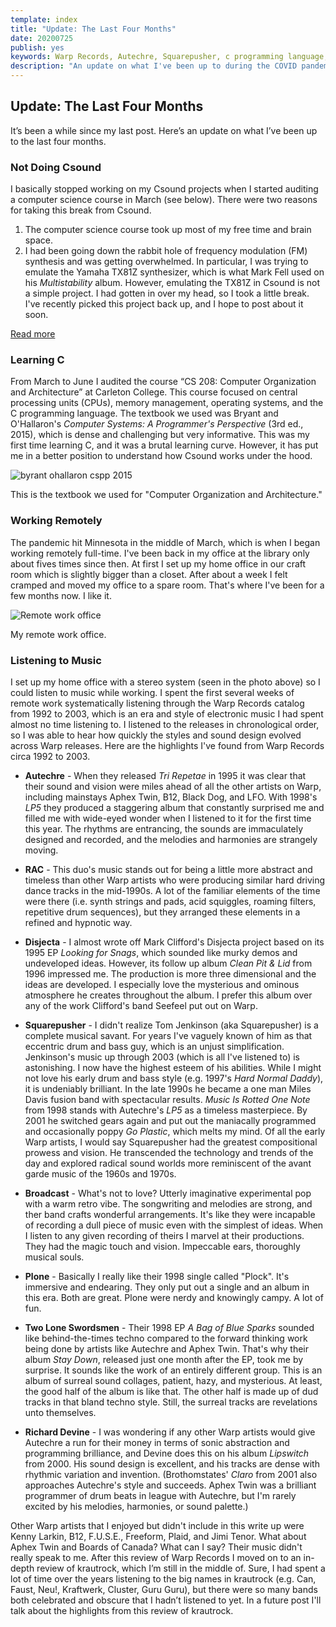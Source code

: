 ```yaml
---
template: index
title: "Update: The Last Four Months"
date: 20200725
publish: yes
keywords: Warp Records, Autechre, Squarepusher, c programming language, krautrock
description: "An update on what I've been up to during the COVID pandemic."
---
```

## Update: The Last Four Months

It’s been a while since my last post. Here’s an update on what I’ve been up to the last four months.

### Not Doing Csound

I basically stopped working on my Csound projects when I started auditing a computer science course in March (see below). There were two reasons for taking this break from Csound.

1.  The computer science course took up most of my free time and brain space.
2.  I had been going down the rabbit hole of frequency modulation (FM) synthesis and was getting overwhelmed. In particular, I was trying to emulate the Yamaha TX81Z synthesizer, which is what Mark Fell used on his _Multistability_ album. However, emulating the TX81Z in Csound is not a simple project. I had gotten in over my head, so I took a little break. I've recently picked this project back up, and I hope to post about it soon.

<a class="readmore" href="">Read more</a>

### Learning C

From March to June I audited the course “CS 208: Computer Organization and Architecture” at Carleton College. This course focused on central processing units (CPUs), memory management, operating systems, and the C programming language. The textbook we used was Bryant and O'Hallaron's _Computer Systems: A Programmer's Perspective_ (3rd ed., 2015), which is dense and challenging but very informative. This was my first time learning C, and it was a brutal learning curve. However, it has put me in a better position to understand how Csound works under the hood.

![byrant ohallaron cspp 2015](images/images/byrant_ohallaron_cspp_2015.jpg)

This is the textbook we used for "Computer Organization and Architecture."

### Working Remotely

The pandemic hit Minnesota in the middle of March, which is when I began working remotely full-time. I've been back in my office at the library only about fives times since then. At first I set up my home office in our craft room which is slightly bigger than a closet. After about a week I felt cramped and moved my office to a spare room. That's where I've been for a few months now. I like it.

![Remote work office](images/images/remote_work_office.jpg)

My remote work office.

### Listening to Music

I set up my home office with a stereo system (seen in the photo above) so I could listen to music while working. I spent the first several weeks of remote work systematically listening through the Warp Records catalog from 1992 to 2003, which is an era and style of electronic music I had spent almost no time listening to. I listened to the releases in chronological order, so I was able to hear how quickly the styles and sound design evolved across Warp releases. Here are the highlights I've found from Warp Records circa 1992 to 2003.

*   **Autechre** - When they released _Tri Repetae_ in 1995 it was clear that their sound and vision were miles ahead of all the other artists on Warp, including mainstays Aphex Twin, B12, Black Dog, and LFO. With 1998's _LP5_ they produced a staggering album that constantly surprised me and filled me with wide-eyed wonder when I listened to it for the first time this year. The rhythms are entrancing, the sounds are immaculately designed and recorded, and the melodies and harmonies are strangely moving.  
      
    
*   **RAC** \- This duo's music stands out for being a little more abstract and timeless than other Warp artists who were producing similar hard driving dance tracks in the mid-1990s. A lot of the familiar elements of the time were there (i.e. synth strings and pads, acid squiggles, roaming filters, repetitive drum sequences), but they arranged these elements in a refined and hypnotic way.  
      
    
*   **Disjecta** \- I almost wrote off Mark Clifford's Disjecta project based on its 1995 EP _Looking for Snags_, which sounded like murky demos and undeveloped ideas. However, its follow up album _Clean Pit & Lid_ from 1996 impressed me. The production is more three dimensional and the ideas are developed. I especially love the mysterious and ominous atmosphere he creates throughout the album. I prefer this album over any of the work Clifford's band Seefeel put out on Warp.  
      
    
*   **Squarepusher** - I didn't realize Tom Jenkinson (aka Squarepusher) is a complete musical savant. For years I've vaguely known of him as that eccentric drum and bass guy, which is an unjust simplification. Jenkinson's music up through 2003 (which is all I've listened to) is astonishing. I now have the highest esteem of his abilities. While I might not love his early drum and bass style (e.g. 1997's _Hard Normal Daddy_), it is undeniably brilliant. In the late 1990s he became a one man Miles Davis fusion band with spectacular results. _Music Is Rotted One Note_ from 1998 stands with Autechre's _LP5_ as a timeless masterpiece. By 2001 he switched gears again and put out the maniacally programmed and occasionally poppy _Go Plastic_, which melts my mind. Of all the early Warp artists, I would say Squarepusher had the greatest compositional prowess and vision. He transcended the technology and trends of the day and explored radical sound worlds more reminiscent of the avant garde music of the 1960s and 1970s.  
      
    
*   **Broadcast** \- What's not to love? Utterly imaginative experimental pop with a warm retro vibe. The songwriting and melodies are strong, and ther band crafts wonderful arrangements. It's like they were incapable of recording a dull piece of music even with the simplest of ideas. When I listen to any given recording of theirs I marvel at their productions. They had the magic touch and vision. Impeccable ears, thoroughly musical souls.  
      
    
*   **Plone** - Basically I really like their 1998 single called "Plock". It's immersive and endearing. They only put out a single and an album in this era. Both are great. Plone were nerdy and knowingly campy. A lot of fun.  
      
    
*   **Two Lone Swordsmen** \- Their 1998 EP _A Bag of Blue Sparks_ sounded like behind-the-times techno compared to the forward thinking work being done by artists like Autechre and Aphex Twin. That's why their album _Stay Down_, released just one month after the EP, took me by surprise. It sounds like the work of an entirely different group. This is an album of surreal sound collages, patient, hazy, and mysterious. At least, the good half of the album is like that. The other half is made up of dud tracks in that bland techno style. Still, the surreal tracks are revelations unto themselves.  
      
    
*   **Richard Devine** \- I was wondering if any other Warp artists would give Autechre a run for their money in terms of sonic abstraction and programming brilliance, and Devine does this on his album _Lipswitch_ from 2000. His sound design is excellent, and his tracks are dense with rhythmic variation and invention. (Brothomstates' _Claro_ from 2001 also approaches Autechre's style and succeeds. Aphex Twin was a brilliant programmer of drum beats in league with Autechre, but I'm rarely excited by his melodies, harmonies, or sound palette.)

Other Warp artists that I enjoyed but didn't include in this write up were Kenny Larkin, B12, F.U.S.E., Freeform, Plaid, and Jimi Tenor. What about Aphex Twin and Boards of Canada? What can I say? Their music didn't really speak to me. After this review of Warp Records I moved on to an in-depth review of krautrock, which I’m still in the middle of. Sure, I had spent a lot of time over the years listening to the big names in krautrock (e.g. Can, Faust, Neu!, Kraftwerk, Cluster, Guru Guru), but there were so many bands both celebrated and obscure that I hadn’t listened to yet. In a future post I'll talk about the highlights from this review of krautrock.